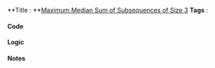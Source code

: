**Title : **[Maximum Median Sum of Subsequences of Size 3](https://leetcode.com/problems/maximum-median-sum-of-subsequences-of-size-3/)
**Tags** : 

#### Code
#### Logic
#### Notes




